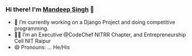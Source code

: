 ### Hi there! I'm [Mandeep Singh](https://github.com/MandeepSingh04) 👋

- 🔭 I’m currently working on a Django Project and doing competitive programming.
- ✍🏻 I’m an Executive @CodeChef NITRR Chapter, and Entrepreneurship Cell NIT Raipur
- 😄 Pronouns: ... He/His
<!--
- 🌱 I’m currently learning ... 
- 👯 I’m looking to collaborate on ...
- 🤔 I’m looking for help with ...
- 💬 Ask me about ...
- 📫 How to reach me: ... -->
